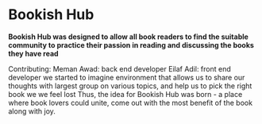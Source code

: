 # **Bookish Hub**

**Bookish Hub was designed to allow all book readers to find the suitable community to practice their passion in reading and discussing the books they have read**

Contributing:
Meman Awad: back end developer
Eilaf Adil: front end developer
we started to imagine environment that allows us to share our thoughts with largest group on various topics, and help us to pick the right book we we feel lost Thus, the idea for Bookish Hub was born - a place where book lovers could unite, come out with the most benefit of the book along with joy.
